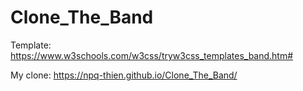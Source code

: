 # Clone_The_Band
Template: https://www.w3schools.com/w3css/tryw3css_templates_band.htm#

My clone: https://npq-thien.github.io/Clone_The_Band/
